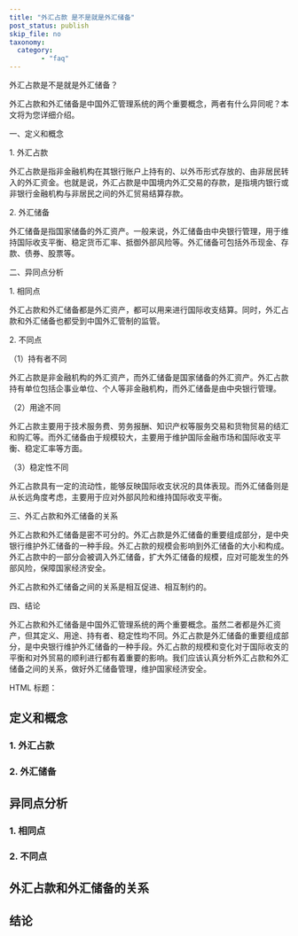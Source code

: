 ```yaml
---
title: "外汇占款 是不是就是外汇储备"
post_status: publish
skip_file: no
taxonomy:
  category:
        - "faq"
---
```


外汇占款是不是就是外汇储备？

外汇占款和外汇储备是中国外汇管理系统的两个重要概念，两者有什么异同呢？本文将为您详细介绍。

一、定义和概念

1\. 外汇占款

外汇占款是指非金融机构在其银行账户上持有的、以外币形式存放的、由非居民转入的外汇资金。也就是说，外汇占款是中国境内外汇交易的存款，是指境内银行或非银行金融机构与非居民之间的外汇贸易结算存款。

2\. 外汇储备

外汇储备是指国家储备的外汇资产。一般来说，外汇储备由中央银行管理，用于维持国际收支平衡、稳定货币汇率、抵御外部风险等。外汇储备可包括外币现金、存款、债券、股票等。

二、异同点分析

1\. 相同点

外汇占款和外汇储备都是外汇资产，都可以用来进行国际收支结算。同时，外汇占款和外汇储备也都受到中国外汇管制的监管。

2\. 不同点

（1）持有者不同

外汇占款是非金融机构的外汇资产，而外汇储备是国家储备的外汇资产。外汇占款持有单位包括企事业单位、个人等非金融机构，而外汇储备是由中央银行管理。

（2）用途不同

外汇占款主要用于技术服务费、劳务报酬、知识产权等服务交易和货物贸易的结汇和购汇等。而外汇储备由于规模较大，主要用于维护国际金融市场和国际收支平衡、稳定汇率等方面。

（3）稳定性不同

外汇占款具有一定的流动性，能够反映国际收支状况的具体表现。而外汇储备则是从长远角度考虑，主要用于应对外部风险和维持国际收支平衡。

三、外汇占款和外汇储备的关系

外汇占款和外汇储备是密不可分的。外汇占款是外汇储备的重要组成部分，是中央银行维护外汇储备的一种手段。外汇占款的规模会影响到外汇储备的大小和构成。外汇占款中的一部分会被调入外汇储备，扩大外汇储备的规模，应对可能发生的外部风险，保障国家经济安全。

外汇占款和外汇储备之间的关系是相互促进、相互制约的。

四、结论

外汇占款和外汇储备是中国外汇管理系统的两个重要概念。虽然二者都是外汇资产，但其定义、用途、持有者、稳定性均不同。外汇占款是外汇储备的重要组成部分，是中央银行维护外汇储备的一种手段。外汇占款的规模和变化对于国际收支的平衡和对外贸易的顺利进行都有着重要的影响。我们应该认真分析外汇占款和外汇储备之间的关系，做好外汇储备管理，维护国家经济安全。

HTML 标题：

## 定义和概念

### 1\. 外汇占款

### 2\. 外汇储备

## 异同点分析

### 1\. 相同点

### 2\. 不同点

## 外汇占款和外汇储备的关系

## 结论
